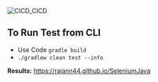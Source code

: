 ![CICD_CICD](https://user-images.githubusercontent.com/60035342/159578317-a2bd7780-198e-4731-8e5f-34cc6300e94f.png)

## To Run Test from CLI
 - Use Code <code>gradle build</code>
 - <code>./gradlew clean test --info</code>

**Results:** https://rajann44.github.io/SeleniumJava
